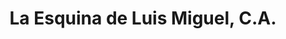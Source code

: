 ---
title: "La Esquina de Luis Miguel, C.A."
url: /ciudad-guayana/la-esquina-de-luis-miguel-c-a/
shop: Getränke
---